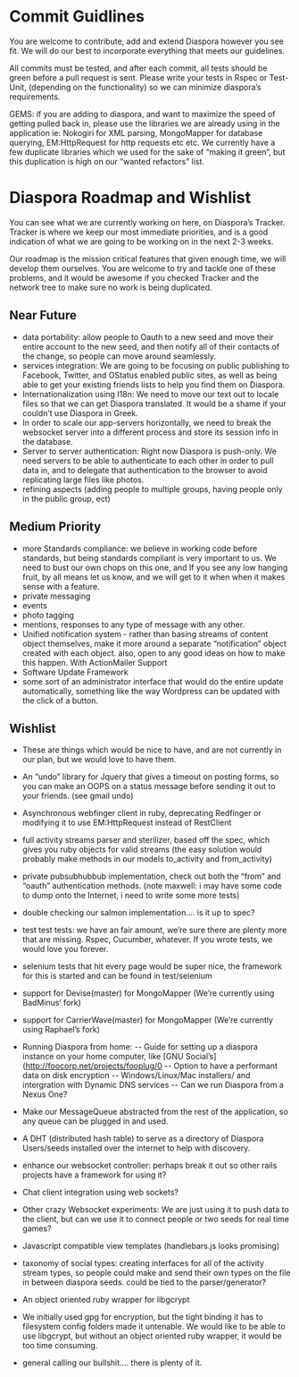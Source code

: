 # Commit Guidlines
You are welcome to contribute, add and extend Diaspora however you see fit.  We will do our best to incorporate everything that meets our guidelines.

All commits must be tested, and after each commit, all tests should be green before a pull request is sent.  Please write your tests in Rspec or Test-Unit, (depending on the functionality) so we can minimize diaspora’s requirements.

GEMS:  if you are adding to diaspora, and want to maximize the speed of getting pulled back in, please use the libraries we are already using in the application  ie: Nokogiri for XML parsing, MongoMapper for database querying, EM:HttpRequest for http requests etc etc.  We currently have a few duplicate libraries which we used for the sake of “making it green”, but this duplication is high on our “wanted refactors” list.


# Diaspora Roadmap and Wishlist

You can see what we are currently working on here, on Diaspora’s Tracker. Tracker is where we keep our most immediate priorities, and is a good indication of what we are going to be working on in the next 2-3 weeks.

Our roadmap is the mission critical features that given enough time, we will develop them ourselves.  You are welcome to try and tackle one of these problems, and it would be awesome if you checked Tracker and the network tree to make sure no work is being duplicated.

## Near Future
- data portability: allow people to Oauth to a new seed and move their entire account to the new seed, and then notify all of their contacts of the change, so people can move around seamlessly.
- services integration:  We are going to be focusing on public publishing to Facebook, Twitter, and OStatus enabled public sites, as well as being able to get your existing friends lists to help you find them on Diaspora.
- Internationalization using I18n: We need to move our text out to locale files so that we can get Diaspora translated.  It would be a shame if your couldn’t use Diaspora in Greek.
- In order to scale our app-servers horizontally, we need to break the websocket server into a different process and store its session info in the database.
- Server to server authentication:  Right now Diaspora is push-only.  We need servers to be able to authenticate to each other in order to pull data in, and to delegate that authentication to the browser to avoid replicating large files like photos.
- refining aspects (adding people to multiple groups, having people only in the public group, ect) 

## Medium Priority
- more Standards compliance: we believe in working code before standards, but being standards compliant is very important to us.  We need to bust our own chops on this one, and If you see any low hanging fruit, by all means let us know, and we will get to it when when it makes sense with a feature.
- private messaging
- events
- photo tagging
- mentions, responses to any type of message with any other.
- Unified notification system - rather than basing streams of content object themselves, make it more around a separate “notification” object created with each object.  also, open to any good ideas on how to make this happen.  With ActionMailer Support
- Software Update Framework
- some sort of an administrator interface that would do the entire update automatically, something like the way Wordpress can be updated with the click of a button.

## Wishlist
- These are things which would be nice to have, and are not currently in our plan, but we would love to have them.
- An “undo” library for Jquery that gives a timeout on posting forms, so you can make an OOPS on a status message before sending it out to your friends. (see gmail undo)
- Asynchronous  webfinger client in ruby, deprecating Redfinger or modifying it to use EM:HttpRequest instead of RestClient
- full activity streams parser and sterilizer, based off the spec, which gives you ruby objects for valid streams (the easy solution would probably make methods in our models to_activity and from_activity)
- private pubsubhubbub implementation, check out both the “from” and “oauth” authentication methods. (note maxwell: i may have some code to dump onto the Internet, i need to write some more tests)
- double checking our salmon implementation.... is it up to spec?
- test test tests: we have an fair amount, we’re sure there are plenty more that are missing.  Rspec, Cucumber, whatever.  If you wrote tests, we would love you forever.
- selenium tests that hit every page would be super nice, the framework for this is started and can be found in test/selenium
- support for Devise(master) for MongoMapper (We’re currently using BadMinus’ fork)
- support for CarrierWave(master) for MongoMapper (We’re currently using Raphael’s fork)

- Running Diaspora from home:
-- Guide for setting up a diaspora instance on your home computer, like [GNU Social’s](http://foocorp.net/projects/fooplug/0
-- Option to have a performant data on disk encryption
-- Windows/Linux/Mac installers/ and intergration with Dynamic DNS services
-- Can we run Diaspora from a Nexus One?

- Make our MessageQueue abstracted from the rest of the application, so any queue can be plugged in and used.
- A DHT (distributed hash table) to serve as a directory of Diaspora Users/seeds installed over the internet to help with discovery.
- enhance our websocket controller: perhaps break it out so other rails projects have a framework for using it?
- Chat client integration using web sockets?
- Other crazy Websocket experiments:  We are just using it to push data to the client, but can we use it to connect people or two seeds for real time games?

- Javascript compatible view templates (handlebars.js looks promising)
- taxonomy of social types:  creating interfaces for all of the activity stream types, so people could make and send their own types on the file in between diaspora seeds.  could be tied to the parser/generator?

- An object oriented ruby wrapper for libgcrypt
- We initially used gpg for encryption, but the tight binding it has to filesystem config folders made it untenable.  We would like to be able to use libgcrypt, but without an object oriented ruby wrapper, it would be too time consuming.


- general calling our bullshit.... there is plenty of it.


